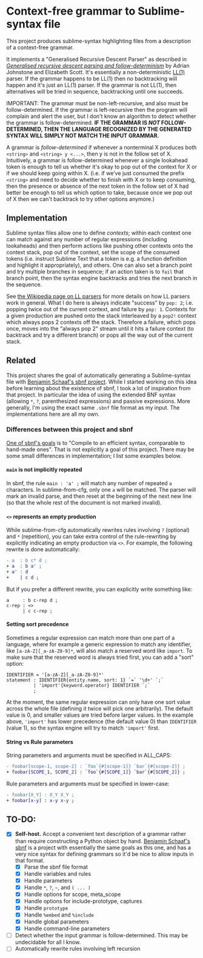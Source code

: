 # Context-free grammar to Sublime-syntax file

This project produces sublime-syntax highlighting files from a description of a context-free grammar.

It implements a "Generalised Recursive Descent Parser" as described in [_Generalised recursive descent parsing and follow-determinism_](https://link.springer.com/content/pdf/10.1007%2FBFb0026420.pdf) by Adrian Johnstone and Elizabeth Scott. It's essentially a non-deterministic [LL(1)](https://en.wikipedia.org/wiki/LL_parser) parser. If the grammar happens to be LL(1) then no backtracking will happen and it's just an LL(1) parser. If the grammar is not LL(1), then alternatives will be tried in sequence, backtracking until one succeeds.

IMPORTANT: The grammar must be non-left-recursive, and also must be follow-determined. If the grammar is left-recursive then the program will complain and alert the user, but I don't know an algorithm to detect whether the grammar is follow-determined. **IF THE GRAMMAR IS _NOT_ FOLLOW-DETERMINED, THEN THE LANGUAGE RECOGNIZED BY THE GENERATED SYNTAX WILL SIMPLY NOT MATCH THE INPUT GRAMMAR.**

A grammar is _follow-determined_ if whenever a nonterminal X produces both `<string>` and `<string> y <...>`, then y is not in the follow set of X. Intuitively, a grammar is follow-determined whenever a single lookahead token is enough to tell us whether it's okay to pop out of the context for X or if we should keep going within X. (i.e. if we've just consumed the prefix `<string>` and need to decide whether to finish with X or to keep consuming, then the presence or absence of the next token in the follow set of X had better be enough to tell us which option to take, because once we pop out of X then we can't backtrack to try other options anymore.)

## Implementation

Sublime syntax files allow one to define _contexts_; within each context one can match against any number of regular expressions (including lookaheads) and then perform actions like pushing other contexts onto the context stack, pop out of the context, set the scope of the consumed tokens (i.e. instruct Sublime Text that a token is e.g. a function definition and highlight it appropriately), and others. One can also set a branch point and try multiple branches in sequence; if an action taken is to `fail` that branch point, then the syntax engine backtracks and tries the next branch in the sequence.

See [the Wikipedia page on LL parsers](https://en.wikipedia.org/wiki/LL_parser) for more details on how LL parsers work in general. What I do here is always indicate "success" by `pop: 2`; i.e. popping twice out of the current context, and failure by `pop: 1`. Contexts for a given production are pushed onto the stack interleaved by a `pop2!` context which always pops 2 contexts off the stack. Therefore a failure, which pops once, moves into the "always pop 2" stream until it hits a failure context (to backtrack and try a different branch) or pops all the way out of the current stack.

## Related

This project shares the goal of automatically generating a Sublime-syntax file with [Benjamin Schaaf's sbnf project](https://github.com/BenjaminSchaaf/sbnf/). While I started working on this idea before learning about the existence of sbnf, I took a lot of inspiration from that project. In particular the idea of using the extended BNF syntax (allowing `*`, `?`, parenthesized expressions) and passive expressions. More generally, I'm using the exact same `.sbnf` file format as my input. The implementations here are all my own.

### Differences between this project and sbnf

[One of sbnf's goals](https://crates.io/crates/sbnf) is to "Compile to an efficient syntax, comparable to hand-made ones". That is not explicitly a goal of this project. There may be some small differences in implementation; I list some examples below.

#### `main` is not implicitly repeated

In sbnf, the rule `main : 'a' ;` will match any number of repeated `a` characters. In sublime-from-cfg, only one `a` will be matched. The parser will mark an invalid parse, and then reset at the beginning of the next new line (so that the whole rest of the document is not marked invalid).

#### `<>` represents an empty production

While sublime-from-cfg automatically rewrites rules involving `?` (optional) and `*` (repetition), you can take extra control of the rule-rewriting by explicitly indicating an empty production via `<>`. For example, the following rewrite is done automatically:
```diff
- a  : b c* d ;
+ a  : b a' ;
+ a' : d
+    | c d ;
```
But if you prefer a different rewrite, you can explicitly write something like:
```
a     : b c-rep d ;
c-rep : <>
      | c c-rep ;
```

#### Setting sort precedence

Sometimes a regular expression can match more than one part of a language, where for example a generic expression to match any identifier, like `[a-zA-Z][_a-zA-Z0-9]*`, will also match a reserved word like `import`. To make sure that the reserved word is always tried first, you can add a "sort" option:
```
IDENTIFIER = '[a-zA-Z][_a-zA-Z0-9]*'
statement : IDENTIFIER{entity.name, sort: 1} `=` '\d+' `;`
          | 'import'{keyword.operator} IDENTIFIER `;`
          ;
```
At the moment, the same regular expression can only have one sort value across the whole file (defining it twice will pick one arbitrarily). The default value is 0, and smaller values are tried before larger values. In the example above, `'import'` has lower precedence (the default value 0) than `IDENTIFIER` (value 1), so the syntax engine will try to match `'import'` first.

#### String vs Rule parameters

String parameters and arguments must be specified in ALL_CAPS:
```diff
- foobar[scope-1, scope-2] : `foo`{#[scope-1]} `bar`{#[scope-2]} ;
+ foobar[SCOPE_1, SCOPE_2] : `foo`{#[SCOPE_1]} `bar`{#[SCOPE_2]} ;
```

Rule parameters and arguments must be specified in lower-case:
```diff
- foobar[X_Y] : X_Y X_Y ;
+ foobar[x-y] : x-y x-y ;
```

## TO-DO:

- [x] **Self-host.** Accept a convenient text description of a grammar rather than require constructing a Python object by hand. [Benjamin Schaaf's sbnf](https://github.com/BenjaminSchaaf/sbnf/) is a project with essentially the same goals as this one, and has a very nice syntax for defining grammars so it'd be nice to allow inputs in that format.
    - [x] Parse the sbnf file format
    - [x] Handle variables and rules
    - [x] Handle parameters
    - [x] Handle `*`, `?`, `~`, and `( ... )`
    - [x] Handle options for scope, meta_scope
    - [x] Handle options for include-prototype, captures
    - [x] Handle `prototype`
    - [x] Handle `%embed` and `%include`
    - [x] Handle global parameters
    - [x] Handle command-line parameters
- [ ] Detect whether the input grammar is follow-determined. This may be undecidable for all I know.
- [ ] Automatically rewrite rules involving left recursion
